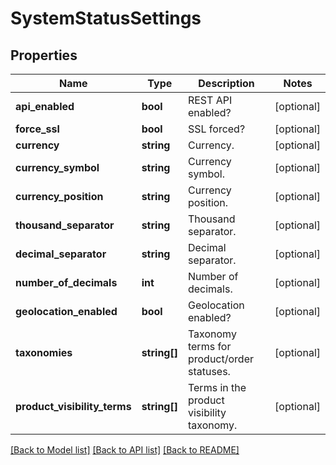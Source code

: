 # SystemStatusSettings

## Properties
Name | Type | Description | Notes
------------ | ------------- | ------------- | -------------
**api_enabled** | **bool** | REST API enabled? | [optional] 
**force_ssl** | **bool** | SSL forced? | [optional] 
**currency** | **string** | Currency. | [optional] 
**currency_symbol** | **string** | Currency symbol. | [optional] 
**currency_position** | **string** | Currency position. | [optional] 
**thousand_separator** | **string** | Thousand separator. | [optional] 
**decimal_separator** | **string** | Decimal separator. | [optional] 
**number_of_decimals** | **int** | Number of decimals. | [optional] 
**geolocation_enabled** | **bool** | Geolocation enabled? | [optional] 
**taxonomies** | **string[]** | Taxonomy terms for product/order statuses. | [optional] 
**product_visibility_terms** | **string[]** | Terms in the product visibility taxonomy. | [optional] 

[[Back to Model list]](../../README.md#documentation-for-models) [[Back to API list]](../../README.md#documentation-for-api-endpoints) [[Back to README]](../../README.md)

